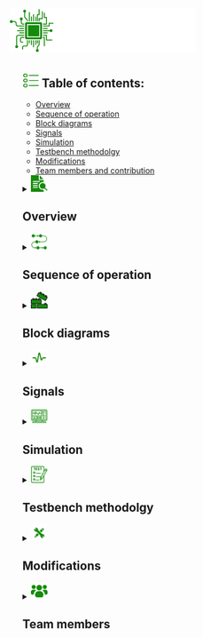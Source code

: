 <h1><img src="Styling/PIC.png" width=80 height=80/><img src="Styling/PIC.svg" width=256 height=80/></h1>
<ul>
  <h2><img src="Styling/list.png" width=30 height=25/>  Table of contents:</h2>
  <ul>
    <li><a href="https://github.com/AntiHexCode/PIC-8259A/tree/main?tab=readme-ov-file#-overview">Overview</a></li>
    <li><a href="https://github.com/AntiHexCode/PIC-8259A/tree/main?tab=readme-ov-file#-sequence-of-operation">Sequence of operation</a></li>
    <li><a href="https://github.com/AntiHexCode/PIC-8259A/tree/main?tab=readme-ov-file#-block-diagrams">Block diagrams</a></li>
    <li><a href="https://github.com/AntiHexCode/PIC-8259A/tree/main?tab=readme-ov-file#-signals">Signals</a></li>
    <li><a href="https://github.com/AntiHexCode/PIC-8259A/tree/main?tab=readme-ov-file#-simulation">Simulation</a></li>
    <li><a href="https://github.com/AntiHexCode/PIC-8259A/tree/main?tab=readme-ov-file#-testbench-methodolgy">Testbench methodolgy</a></li>
    <li><a href="https://github.com/AntiHexCode/PIC-8259A/tree/main?tab=readme-ov-file#-modifications">Modifications</a></li>
    <li><a href="https://github.com/AntiHexCode/PIC-8259A/tree/main?tab=readme-ov-file#-team-members">Team members and contribution</a></li>
  </ul>
  <details>
  <summary><img src="Styling/overview.png" width=30 height=30/><h2> Overview</h2></summary>
    <ul>
    <p>
      This project simulates 8259A PIC behavior using verilog, PIC is short for 
      <strong>P</strong>rogrammable <strong>I</strong>nterrupt <strong>C</strong>ontroller. The design
      was inspired from the <a href="https://drive.google.com/file/d/1ff_bdktK6zrH54DNJ6saOl5jdVz1-0MY/view?usp=drive_link">Intel datasheet</a> with some modifications.</p>
      <p>
      <storng>The design was divided into 4 major blocks as follows:</storng>
      <ul>
        <li>Read Write Control logic block</li>
        <li>Interrupt logic block</li>
        <li>Cascade logic block</li>
      </ul>
    </p>
    <p>
      <strong>Our lovely PIC 8259A is designed to be:</strong>
      <ul>
        <li>8086 compatible</li>
        <li>Programmable</li>
        <li>Single +5V supply, no master clock</li>
        <li>Eight-Level Priority Controller</li>
        <li>Expandable to 64 Levels via cascading</li>
        <li>Handling interrupts in fully-nested mode/automatic roation</li>
        <li>Interrupt masking compatible</li>
        <li>EOI/AEOI supportive</li>
        <li>supportive for reading status</li>
      </ul>
    </p>
    </ul>
  </details>
  <details>
    <summary><img src="Styling/sequence.png" width=30 height=30/><h2> Sequence of operation</h2></summary>
    <ol>
        <li>All command words are sent from 8086 to the RW logic.</li>
        <li>RW logic parses the command words sending flags to control logic</li>
        <li>Whilst command words are being sent, all blocks are initializing according to the command words</li>
        <li>Once all command words are sent, other blocks can start working on the interrupt.</li>
        <li>Control logic triggers 8086 for interrupts</li>
        <li>Interrupt starts upon recieving the first INTA(active low) pulse, fetching the IRs</li>
        <li>Priority resolver chooses which request will be served taking into consideration various modes(fully-nested,rotation mode etc...)</li>
        <li>
          Control logic puts the vector address(from ISR) on the data bus upon recieving the second INTA pulse only if
          addressWrite flag is high (in single mode), in case of cascade mode, depending on current interrupt location,
          it would be put on the data bus by one of the slaves.
        </li>
        <li>8086 sends read signal, allowing to read ISR(current interrupt request in service), IRR and IMR</li>
    </ol>
  </details>
  <details>
    <summary><img src="Styling/blocks.png" width=30 height=30/><h2> Block diagrams</h2></summary>
    <ul>
      <img src="Read Write Control Logic/ControlLogicBlock.png" width=512 height=512/><p>Control logic block diagram, the mastermind of the PIC, takes flags from R/W logic, parses the data to give it to other blocks</p>
      <img src="Read Write Control Logic/RWLogic diagram.png" width=512 height=512/><p>Read write logic block diagram, this block deals with 8086 directly, recieving command words, writing them and sending flags to the control logic 
      to make all blocks initialize their states and work correctly.</p>
    </ul>
  </details>
  <details>
    <summary><img src="Styling/signals.png" width=30 height=30/><h2> Signals</h2></summary>
    <ul>
      <h3>Control logic signals (click on picture for better view)</h3>
       <img src="Read Write Control Logic/ControlLogicPorts.png"/>
    <h3>R/W logic signals</h3>
    <table>
      <tr>
        <th>Signal</th>
        <th>Description</th>
      </tr>
      <tr>
        <td>A0</td>
        <td>1 bit input from 8086, used to identify command words</td>
      </tr>
      <tr>
        <td>CS</td>
        <td>1 bit active low input from 8086, turns on the PIC or off</td>
      </tr>
      <tr>
        <td>WR</td>
        <td>1 bit active low input from 8086, when asserted, allows writing in RW logic</td>
      </tr>
      <tr>
        <td>RD</td>
        <td>1 bit active low input from 8086, when asserted, allows reading status of PIC</td>
      </tr>
      <tr>
        <td>Data Bus</td>
        <td>8 bit buffer, carries command words from 8086. Takes data from PIC to 8086. It is the main method of communication between 8086 and PIC</td>
      </tr>
      <tr>
        <td>rden</td>
        <td>1 bit output, used by control logic to let it know that read signal is asserted</td>
      </tr>
      <tr>
        <td>ICW1Flag</td>
        <td>1 bit output, a flag to indicate the current command word is ICW1</td>
      </tr>
      <tr>
        <td>ICW2Flag</td>
        <td>1 bit output, a flag to indicate the current command word is ICW2</td>
      </tr>
      <tr>
        <td>ICW3Flag</td>
        <td>1 bit output, a flag to indicate the current command word is ICW3</td>
      </tr>
      <tr>
        <td>ICW4Flag</td>
        <td>1 bit output, a flag to indicate the current command word is ICW4</td>
      </tr>
      <tr>
        <td>OCW1Flag</td>
        <td>1 bit output, a flag to indicate the current command word is OCW1</td>
      </tr>
      <tr>
        <td>OCW2Flag</td>
        <td>1 bit output, a flag to indicate the current command word is OCW2</td>
      </tr>
      <tr>
        <td>OCW3Flag</td>
        <td>1 bit output, a flag to indicate the current command word is OCW3</td>
      </tr>
    </table>
  </ul>
  </details>
  <details>
    <summary><img src="Styling/simmulation.png" width=30 height=30/><h2> Simulation</h2></summary>
    <h3>R/W logic simualtion</h3>
    <table>
      <tr>
        <th></th>
        <th></th>
      </tr>
      <tr>
        <td><img src="Read Write Control Logic/all command words.png"/> All command words written</td>
        <td><img src="Read Write Control Logic/ICW3 and ICW4 Missing.png"/>ICW3 and ICW4 aren't written</td>
      </tr>
      <tr>
        <td><img src="Read Write Control Logic/ICW3 Missing.png"/>ICW3 isn't written</td>
        <td><img src="Read Write Control Logic/ICW4 Missing.png"/>ICW4 isn't written</td>
      </tr>
    </table>
    <h3>Control logic simulation</h3>
    <table>
      <tr>
        <th></th>
        <th></th>
      </tr>
      <tr>
        <td><img src="Read Write Control Logic/ControlLogicTBSim1.png"/></td>
        <td><img src="Read Write Control Logic/ControlLogicTBSim2.png"/></td>
      </tr>
      <tr>
        <td><img src="Read Write Control Logic/ControlLogicTBSim3.png"/></td>
        <td><img src="Read Write Control Logic/ControlLogicTBSim4.png"/></td>
      </tr>
      <tr>
        <td><img src="Read Write Control Logic/ControlLogicTBSim5.png"/></td>
        <td><img src="Read Write Control Logic/ControlLogicTBSim6.png"/></td>
      </tr>
    </table>
  </details>
  <details>
    <summary><img src="Styling/test.png" width=30 height=30/><h2> Testbench methodolgy</h2></summary>
  </details>
  <details>
    <summary><img src="Styling/modification.png" width=30 height=30/><h2> Modifications</h2></summary>
    <ul>
      <li>R/W logic works with an internal clock, since the command words need some form of sequence to operate, a clock was needed to enhance and ease the design of the logic of command words</li>
      <li>All blocks won't start working unless all command words are sent</li>
      <li>8086 must send all OCWs to facilitate the design of the blocks</li>
      <li>RW logic takes some of the control logic tasks such as parsing the data for command words and sends them to contorl logic</li>
      <li>Control logic and R/W logic can be reduced to one single complex block</li>
      <li>Interrupt logic block recieves the acknowledgement (INTA) directly from 8086</li>
      <li>Control logic sets the 8 bit vector address on the data bus not the ISR</li>
      <li>Control logic is responsible for reading the status of PIC, in exchange of R/W logic parsing the data and setting flags.</li>
    </ul>
  </details>
  <details>
    <summary><img src="Styling/group-users.png" width=30 height=30/><h2> Team members</h2></summary>
    <ul>
    <table>
      <tr>
        <th>Name</th>
        <th>ID</th>
        <th>GitHub username</th>
        <th>Contribution</th>
      </tr>
      <tr>
        <td>Abdullah Mohammed</td>
        <td>2001803</td>
        <td><a href="https://github.com/AntiHexCode">AntiHexCode</a></td>
        <td>Control logic, Read Logic, PIC8259A</td>
      </tr>
      <tr>
        <td>Ahmad Mahfouz</td>
        <td>2002238</td>
        <td><a href="https://github.com/rye141200">rye141200</a></td>
        <td>Write logic(Read write block),PIC8259A</td>
      </tr>
      <tr>
        <td>Mohammed Mostafa</td>
        <td>2001299</td>
        <td><a href="https://github.com/mohamed-most">mohamed-most</a></td>
        <td>Interrupt logic (ISR, IRR,Priority resolver)</td>
      </tr>
    </table>
    </ul>
  </details>
</ul>
